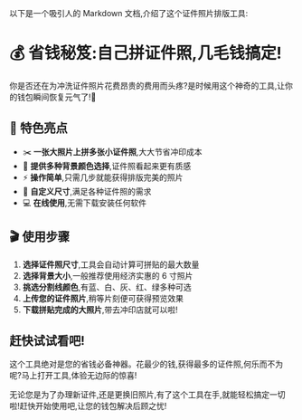 以下是一个吸引人的 Markdown 文档,介绍了这个证件照片排版工具:

# 💰 省钱秘笈:自己拼证件照,几毛钱搞定! 

你是否还在为冲洗证件照片花费昂贵的费用而头疼?是时候用这个神奇的工具,让你的钱包瞬间恢复元气了!🤑

## 🚀 特色亮点

- ✂️ **一张大照片上拼多张小证件照**,大大节省冲印成本
- 🌈 **提供多种背景颜色选择**,证件照看起来更有质感
- ⚡ **操作简单**,只需几步就能获得排版完美的照片
- 🔧 **自定义尺寸**,满足各种证件照的需求
- 💻 **在线使用**,无需下载安装任何软件

## 🎬 使用步骤

1. **选择证件照尺寸**,工具会自动计算可拼贴的最大数量
2. **选择背景大小**,一般推荐使用经济实惠的 6 寸照片
3. **挑选分割线颜色**,有蓝、白、灰、红、绿多种可选
4. **上传您的证件照片**,稍等片刻便可获得预览效果
5. **下载拼贴完成的大照片**,带去冲印店就可以啦!

## 赶快试试看吧!

这个工具绝对是您的省钱必备神器。花最少的钱,获得最多的证件照,何乐而不为呢?马上打开工具,体验无边际的惊喜!

无论您是为了办理新证件,还是更换旧照片,有了这个工具在手,就能轻松搞定一切啦!赶快开始使用吧,让您的钱包解决后顾之忧!